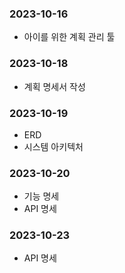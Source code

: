 ### 2023-10-16

- 아이를 위한 계획 관리 툴

### 2023-10-18

- 계획 명세서 작성

### 2023-10-19

- ERD
- 시스템 아키텍처

### 2023-10-20

- 기능 명세
- API 명세

### 2023-10-23

- API 명세
